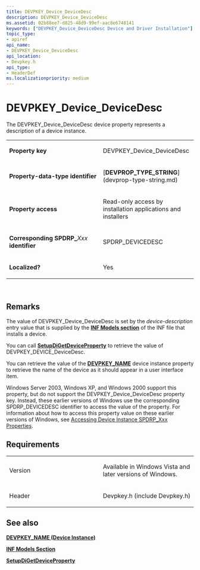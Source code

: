 ```yaml
---
title: DEVPKEY_Device_DeviceDesc
description: DEVPKEY_Device_DeviceDesc
ms.assetid: 02b88ee7-d825-48d9-99ef-aac8e6748141
keywords: ["DEVPKEY_Device_DeviceDesc Device and Driver Installation"]
topic_type:
- apiref
api_name:
- DEVPKEY_Device_DeviceDesc
api_location:
- Devpkey.h
api_type:
- HeaderDef
ms.localizationpriority: medium
---
```


# DEVPKEY_Device_DeviceDesc


The DEVPKEY_Device_DeviceDesc device property represents a description of a device instance.

<table>
<colgroup>
<col width="50%" />
<col width="50%" />
</colgroup>
<tbody>
<tr class="odd">
<td align="left"><p><strong>Property key</strong></p></td>
<td align="left"><p>DEVPKEY_Device_DeviceDesc</p></td>
</tr>
<tr class="even">
<td align="left"><p><strong>Property-data-type identifier</strong></p></td>
<td align="left"><p>[<strong>DEVPROP_TYPE_STRING</strong>](devprop-type-string.md)</p></td>
</tr>
<tr class="odd">
<td align="left"><p><strong>Property access</strong></p></td>
<td align="left"><p>Read-only access by installation applications and installers</p></td>
</tr>
<tr class="even">
<td align="left"><p><strong>Corresponding SPDRP_</strong><em>Xxx</em> <strong>identifier</strong></p></td>
<td align="left"><p>SPDRP_DEVICEDESC</p></td>
</tr>
<tr class="odd">
<td align="left"><p><strong>Localized?</strong></p></td>
<td align="left"><p>Yes</p></td>
</tr>
</tbody>
</table>

 

Remarks
-------

The value of DEVPKEY_Device_DeviceDesc is set by the *device-description* entry value that is supplied by the [**INF Models section**](https://msdn.microsoft.com/library/windows/hardware/ff547456) of the INF file that installs a device.

You can call [**SetupDiGetDeviceProperty**](https://msdn.microsoft.com/library/windows/hardware/ff551963) to retrieve the value of DEVPKEY_DEVICE_DeviceDesc.

You can retrieve the value of the [**DEVPKEY_NAME**](devpkey-name--device-instance-.md) device instance property to retrieve the name of the device as it should appear in a user interface item.

Windows Server 2003, Windows XP, and Windows 2000 support this property, but do not support the DEVPKEY_Device_DeviceDesc property key. Instead, these earlier versions of Windows use the corresponding SPDRP_DEVICEDESC identifier to access the value of the property. For information about how to access this property value on these earlier versions of Windows, see [Accessing Device Instance SPDRP_Xxx Properties](https://msdn.microsoft.com/library/windows/hardware/ff537737).

Requirements
------------

<table>
<colgroup>
<col width="50%" />
<col width="50%" />
</colgroup>
<tbody>
<tr class="odd">
<td align="left"><p>Version</p></td>
<td align="left"><p>Available in Windows Vista and later versions of Windows.</p></td>
</tr>
<tr class="even">
<td align="left"><p>Header</p></td>
<td align="left">Devpkey.h (include Devpkey.h)</td>
</tr>
</tbody>
</table>

## See also


[**DEVPKEY_NAME (Device Instance)**](devpkey-name--device-instance-.md)

[**INF Models Section**](https://msdn.microsoft.com/library/windows/hardware/ff547456)

[**SetupDiGetDeviceProperty**](https://msdn.microsoft.com/library/windows/hardware/ff551963)

 

 






